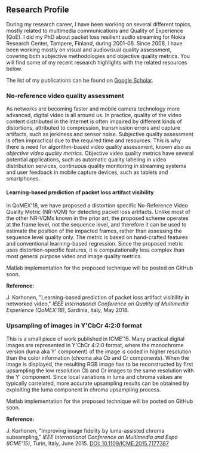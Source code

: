 ## Research Profile

During my research career, I have been working on several different topics, mostly related to multimedia communications and Quality of Experience (QoE). I did my PhD about packet loss resilient audio streaming for Nokia Research Center, Tampere, Finland, during 2001-06. Since 2008, I have been working mostly on visual and audiovisual quality assessment, covering both subjective methodologies and objective quality metrics. You will find some of my recent research highlights with the related resources below.

The list of my publications can be found on [Google Scholar](https://scholar.google.com/citations?hl=en&user=IrbP5FUAAAAJ).


### No-reference video quality assessment

As networks are becoming faster and mobile camera technology more advanced, digital video is all around us. In practice, quality of the video content distributed in the Internet is often impaired by different kinds of distortions, attributed to compression, transmission errors and capture artifacts, such as jerkiness and sensor noise. Subjective quality assessment is often impractical due to the required time and resources. This is why there is need for algorithm-based video quality assessment, known also as *objective video quality metrics*. Objective video quality metrics have several potential applications, such as automatic quality labeling in video distribution services, continuous quality monitoring in streaming systems and user feedback in mobile capture devices, such as tablets and smartphones.

#### Learning-based prediction of packet loss artifact visibility

In QoMEX'18, we have proposed a distortion specific No-Reference Video Quality Metric (NR-VQM) for detecting packet loss artifacts. Unlike most of the other NR-VQMs known in the prior art, the proposed scheme operates at the frame level, not the sequence level, and therefore it can be used to estimate the position of the impacted frames, rather than assessing the sequence level quality only. The metric is based on hand-crafted features and conventional learning-based regression. Since the proposed metric uses distortion-specific features, it is computationally less complex than most general purpose video and image quality metrics.

Matlab implementation for the proposed technique will be posted on GitHub soon.

**Reference:**

J. Korhonen, "Learning-based prediction of packet loss artifact visibility in networked video," *IEEE International Conference on Quality of Multimedia Experience (QoMEX'18)*, Sardinia, Italy, May 2018.


### Upsampling of images in Y'CbCr 4:2:0 format

This is a small piece of work published in ICME'15. Many practical digital images are represented in Y'CbCr 4:2:0 format, where the monochrome version (luma aka Y' component) of the image is coded in higher resolution than the color information (chroma aka Cb and Cr components). When the image is displayed, the resulting RGB image has to be reconstructed by first upsampling the low resolution Cb and Cr images to the same resolution with the Y' component. Since local variations in luma and chroma values are typically correlated, more accurate upsampling results can be obtained by exploiting the luma component in chroma upsampling process.

Matlab implementation for the proposed technique will be posted on GitHub soon.

**Reference:**

J. Korhonen, "Improving image fidelity by luma-assisted chroma subsampling," *IEEE International Conference on Multimedia and Expo (ICME'15)*, Turin, Italy, June 2015. [DOI: 10.1109/ICME.2015.7177387](https://ieeexplore.ieee.org/document/7177387/)
